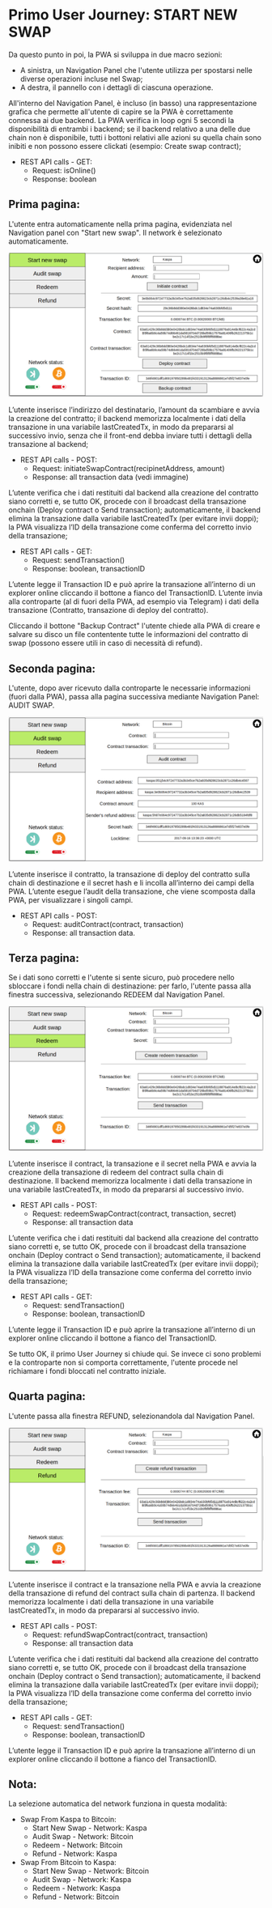 # Primo User Journey: START NEW SWAP

Da questo punto in poi, la PWA si sviluppa in due macro sezioni:
- A sinistra, un Navigation Panel che l'utente utilizza per spostarsi nelle diverse operazioni incluse nel Swap;
- A destra, il pannello con i dettagli di ciascuna operazione.

All'interno del Navigation Panel, è incluso (in basso) una rappresentazione grafica che permette all'utente di capire se la PWA è correttamente connessa ai due backend.
La PWA verifica in loop ogni 5 secondi la disponibilità di entrambi i backend; se il backend relativo a una delle due chain non è disponibile, tutti i bottoni relativi alle azioni su quella chain sono inibiti e non possono essere clickati (esempio: Create swap contract);
- REST API calls - GET:
  - Request: isOnline()
  - Response: boolean

## Prima pagina:
L'utente entra automaticamente nella prima pagina, evidenziata nel Navigation panel con "Start new swap".
Il network è selezionato automaticamente.

![02a](https://github.com/thesheepcat/kaspa-swap/blob/master/tech_specs/images/02a.png)

L’utente inserisce l’indirizzo del destinatario, l’amount da scambiare e avvia la creazione del contratto; il backend memorizza localmente i dati della transazione in una variabile lastCreatedTx, in modo da prepararsi al successivo invio, senza che il front-end debba inviare tutti i dettagli della transazione al backend;
- REST API calls - POST:
  - Request: initiateSwapContract(recipinetAddress, amount)
  - Response: all transaction data (vedi immagine)

L’utente verifica che i dati restituiti dal backend alla creazione del contratto siano corretti e, se tutto OK, procede con il broadcast della transazione onchain (Deploy contract o Send transaction); automaticamente, il backend elimina la transazione dalla variabile lastCreatedTx (per evitare invii doppi); la PWA visualizza l’ID della transazione come conferma del corretto invio della transazione;
- REST API calls - GET:
  - Request: sendTransaction()
  - Response: boolean, transactionID

L’utente legge il Transaction ID e può aprire la transazione all’interno di un explorer online cliccando il bottone a fianco del TransactionID.
L’utente invia alla controparte (al di fuori della PWA, ad esempio via Telegram) i dati della transazione (Contratto, transazione di deploy del contratto).

Cliccando il bottone "Backup Contract" l'utente chiede alla PWA di creare e salvare su disco un file contentente tutte le informazioni del contratto di swap (possono essere utili in caso di necessità di refund).

## Seconda pagina:
L'utente, dopo aver ricevuto dalla controparte le necessarie informazioni (fuori dalla PWA), passa alla pagina successiva mediante Navigation Panel: AUDIT SWAP. 

![02b](https://github.com/thesheepcat/kaspa-swap/blob/master/tech_specs/images/02b.png)

L’utente inserisce il contratto, la transazione di deploy del contratto sulla chain di destinazione e il secret hash e li incolla all’interno dei campi della PWA.
L’utente esegue l’audit della transazione, che viene scomposta dalla PWA, per visualizzare i singoli campi.
- REST API calls - POST:
  - Request: auditContract(contract, transaction)
  - Response: all transaction data.
 
 ## Terza pagina:
Se i dati sono corretti e l'utente si sente sicuro, può procedere nello sbloccare i fondi nella chain di destinazione: per farlo, l'utente passa alla finestra successiva, selezionando REDEEM dal Navigation Panel.
 
![02c](https://github.com/thesheepcat/kaspa-swap/blob/master/tech_specs/images/02c.png)
  
L’utente inserisce il contract, la transazione e il secret nella PWA e avvia la creazione della transazione di redeem del contract sulla chain di destinazione.
Il backend memorizza localmente i dati della transazione in una variabile lastCreatedTx, in modo da prepararsi al successivo invio.
- REST API calls - POST:
  - Request: redeemSwapContract(contract, transaction, secret)
  - Response: all transaction data

L’utente verifica che i dati restituiti dal backend alla creazione del contratto siano corretti e, se tutto OK, procede con il broadcast della transazione onchain (Deploy contract o Send transaction); automaticamente, il backend elimina la transazione dalla variabile lastCreatedTx (per evitare invii doppi); la PWA visualizza l’ID della transazione come conferma del corretto invio della transazione;
- REST API calls - GET:
  - Request: sendTransaction()
  - Response: boolean, transactionID

L’utente legge il Transaction ID e può aprire la transazione all’interno di un explorer online cliccando il bottone a fianco del TransactionID.

Se tutto OK, il primo User Journey si chiude qui.
Se invece ci sono problemi e la controparte non si comporta correttamente, l'utente procede nel richiamare i fondi bloccati nel contratto iniziale. 

## Quarta pagina:
L'utente passa alla finestra REFUND, selezionandola dal Navigation Panel.

![02d](https://github.com/thesheepcat/kaspa-swap/blob/master/tech_specs/images/02d.png)

L’utente inserisce il contract e la transazione nella PWA e avvia la creazione della transazione di refund del contract sulla chain di partenza.
Il backend memorizza localmente i dati della transazione in una variabile lastCreatedTx, in modo da prepararsi al successivo invio.
- REST API calls - POST:
  - Request: refundSwapContract(contract, transaction)
  - Response: all transaction data

L’utente verifica che i dati restituiti dal backend alla creazione del contratto siano corretti e, se tutto OK, procede con il broadcast della transazione onchain (Deploy contract o Send transaction); automaticamente, il backend elimina la transazione dalla variabile lastCreatedTx (per evitare invii doppi); la PWA visualizza l’ID della transazione come conferma del corretto invio della transazione;
- REST API calls - GET:
  - Request: sendTransaction()
  - Response: boolean, transactionID

L’utente legge il Transaction ID e può aprire la transazione all’interno di un explorer online cliccando il bottone a fianco del TransactionID.


## Nota:
La selezione automatica del network funziona in questa modalità:
- Swap From Kaspa to Bitcoin:
  -  Start New Swap - Network: Kaspa
  -  Audit Swap - Network: Bitcoin
  -  Redeem - Network: Bitcoin
  -  Refund - Network: Kaspa
- Swap From Bitcoin to Kaspa:
  -  Start New Swap - Network: Bitcoin
  -  Audit Swap - Network: Kaspa
  -  Redeem - Network: Kaspa
  -  Refund - Network: Bitcoin

 



